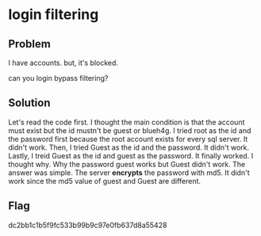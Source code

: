 # login filtering

## Problem
  I have accounts. but, it's blocked.

  can you login bypass filtering?

## Solution
  Let's read the code first. I thought the main condition is that the account must exist but the id mustn't be guest or blueh4g.
  I tried root as the id and the password first because the root account exists for every sql server. It didn't work.
  Then, I tried Guest as the id and the password. It didn't work.
  Lastly, I treid Guest as the id and guest as the password. It finally worked. I thought why. Why the password guest works but Guest didn't work. The answer was simple. The server **encrypts** the password with md5. It didn't work since the md5 value of guest and Guest are different.

## Flag
  dc2bb1c1b5f9fc533b99b9c97e0fb637d8a55428

